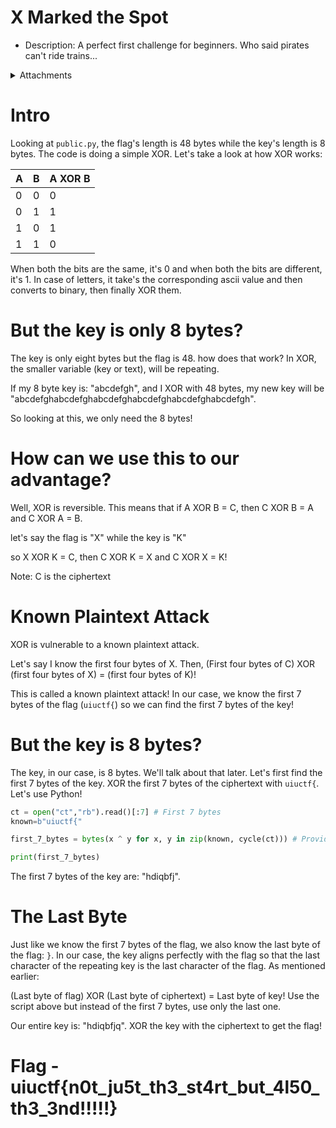 # X Marked the Spot

- Description: A perfect first challenge for beginners. Who said pirates can't ride trains...

<details>
  <summary>Attachments</summary>

  [public.py](https://uiuctf-2024-rctf-challenge-uploads.storage.googleapis.com/uploads/9122a5606d14d1ded3cbd5907af07c55f80db318f0ea761c16531d0327acd09b/public.py)
  <br>
  [ct](https://uiuctf-2024-rctf-challenge-uploads.storage.googleapis.com/uploads/150449f10624289342a0f5b2d427b3c09eda679b84c5062def1eccf114bdb505/ct)
</details>


# Intro

Looking at `public.py`, the flag's length is 48 bytes while the key's length is 8 bytes. The code is doing a simple XOR. Let's take a look at how XOR works: 

| A | B | A XOR B |
|---|---|---------|
| 0 | 0 |    0    |
| 0 | 1 |    1    |
| 1 | 0 |    1    |
| 1 | 1 |    0    |

When both the bits are the same, it's 0 and when both the bits are different, it's 1. In case of letters, it take's the corresponding ascii value and then converts to binary, then finally XOR them.

# But the key is only 8 bytes?

The key is only eight bytes but the flag is 48. how does that work? In XOR, the smaller variable (key or text), will be repeating.

If my 8 byte key is: "abcdefgh", and I XOR with 48 bytes, my new key will be "abcdefghabcdefghabcdefghabcdefghabcdefghabcdefgh". 

So looking at this, we only need the 8 bytes!

# How can we use this to our advantage?

Well, XOR is reversible. This means that if A XOR B = C, then C XOR B = A and C XOR A = B.

let's say the flag is "X" while the key is "K"

so X XOR K = C, then C XOR K = X and C XOR X = K!

Note: C is the ciphertext

# Known Plaintext Attack

XOR is vulnerable to a known plaintext attack.

Let's say I know the first four bytes of X. Then, (First four bytes of C) XOR (first four bytes of X) = (first four bytes of K)!

This is called a known plaintext attack! In our case, we know the first 7 bytes of the flag (`uiuctf{`) so we can find the first 7 bytes of the key!

# But the key is 8 bytes?

The key, in our case, is 8 bytes. We'll talk about that later. Let's first find the first 7 bytes of the key. XOR the first 7 bytes of the ciphertext with `uiuctf{`. Let's use Python!

```python
ct = open("ct","rb").read()[:7] # First 7 bytes
known=b"uiuctf{"

first_7_bytes = bytes(x ^ y for x, y in zip(known, cycle(ct))) # Provided in `public.py`

print(first_7_bytes)

```

The first 7 bytes of the key are: "hdiqbfj". 

# The Last Byte

Just like we know the first 7 bytes of the flag, we also know the last byte of the flag: `}`. In our case, the key aligns perfectly with the flag so that the last character of the repeating key is the last character of the flag. As mentioned earlier:

(Last byte of flag) XOR (Last byte of ciphertext) = Last byte of key! Use the script above but instead of the first 7 bytes, use only the last one.

Our entire key is: "hdiqbfjq". XOR the key with the ciphertext to get the flag!

# Flag - uiuctf{n0t_ju5t_th3_st4rt_but_4l50_th3_3nd!!!!!}
